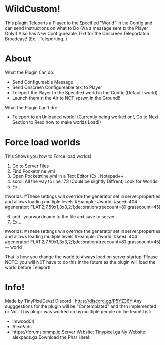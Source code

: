 # WildCustom!

This plugin Teleports a Player to the Specified "World" in the Config and can send Instructions on what to Do (Via a message sent to the Player Only!) Also has New Configureable Text for the Onscreen Teleportaton Broadcast! (Ex... Teleporting..)

# About

What the Plugin Can do:
- Send Configureable Message
- Send Onscreen Configureable text to Player
- Teleport the Player to the Specified world in the Config (Default: world)
- Launch them in the Air to NOT spawn in the Ground!!

What the Plugin Can't do:
- Teleport to an Unloaded world! (Currently being worked on!, Go to Next Section to Read how to make worlds Load!)

# Force load worlds

This Shows you how to Force load worlds!
1. Go to Server Files
2. Find Pocketmine.yml
3. Open Pocketmine.yml in a Text Editor (Ex.. Notepad++)
4. scroll All the way to line 173 (Could be slightly Diffrent) Look for Worlds:
5. Ex...

 #worlds:
 #These settings will override the generator set in server.properties and allows loading multiple levels
 #Example:
 #world:
 #seed: 404
 #generator: FLAT:2;7,59x1,3x3,2;1;decoration(treecount=80 grasscount=45)
 
 6. add -yourworldname to the file and save to server
 7. Ex...
 
 #worlds:
 #These settings will override the generator set in server.properties and allows loading multiple levels
 #Example:
 #world:
 #seed: 404
 #generator: FLAT:2;7,59x1,3x3,2;1;decoration(treecount=80 grasscount=45)
 -- world
 
 That is how you change the world to Always load on server startup!
 Please NOTE: you will NOT have to do this in the future as the plugin will load the world before Teleport!
 
# Info!

Made by TinyPixelDevz!
Discord : https://discord.gg/P5YZQ6Y
Any sugggestions for the plugin will be "Contemplated" and then implemented or Not.
This plugin was worked on by mulltiple people on the team!
List:
- imwood04
- AlexPads
- https://forums.pmmp.io
Server Website: Tinypixel.ga
My Website: alexpads.ga
Download the Phar Here!: 
